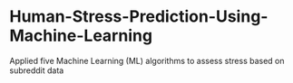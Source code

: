 # Human-Stress-Prediction-Using-Machine-Learning
Applied five Machine Learning (ML) algorithms to assess stress based on subreddit data
